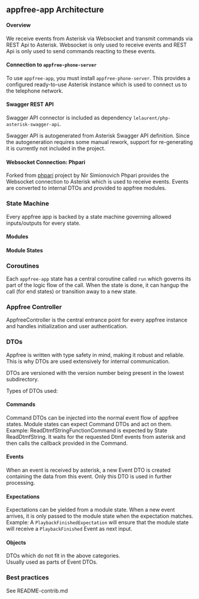
## appfree-app Architecture

#### Overview

We receive events from Asterisk via Websocket and transmit commands via REST Api to Asterisk.
Websocket is only used to receive events and REST Api is only used to send commands reacting to these events.

#### Connection to `appfree-phone-server`

To use `appfree-app`, you must install `appfree-phone-server`. This provides a configured ready-to-use Asterisk instance which is used to connect us to the telephone network.

#### Swagger REST API

Swagger API connector is included as dependency `lelaurent/php-asterisk-swagger-api`.

Swagger API is autogenerated from Asterisk Swagger API definition. Since the autogeneration requires some manual rework, support for re-generating it is currently not included in the project.

#### Websocket Connection: Phpari

Forked from [phpari](https://github.com/greenfieldtech-nirs/phpari) project by Nir Simionovich
Phpari provides the Websocket connection to Asterisk which is used to receive events. 
Events are converted to internal DTOs and provided to appfree modules.

### State Machine

Every appfree app is backed by a state machine governing allowed inputs/outputs for every state.

#### Modules


#### Module States


### Coroutines


Each `appfree-app` state has a central coroutine called `run` which governs its part of the logic flow of the call. When the state is done, it can hangup the call (for end states) or transition away to a new state.

### Appfree Controller

AppfreeController is the central entrance point for every appfree instance and handles initialization and user authentication.

### DTOs

Appfree is written with type safety in mind, making it robust and reliable. This is why DTOs are used extensively for internal communication.

DTOs are versioned with the version number being present in the lowest subdirectory.

Types of DTOs used:




#### Commands

Command DTOs can be injected into the normal event flow of appfree states.
Module states can expect Command DTOs and act on them.  
Example: ReadDtmfStringFunctionCommand is expected by State ReadDtmfString. It waits for the requested Dtmf events from asterisk and then calls the callback provided in the Command.

#### Events

When an event is received by asterisk, a new Event DTO is created containing the data from this event. Only this DTO is used in further processing.

#### Expectations

Expectations can be yielded from a module state. When a new event arrives, it is only passed to the module state when the expectation matches.
Example: A `PlaybackFinishedExpectation` will ensure that the module state will receive a `PlaybackFinished` Event as next input.

#### Objects

DTOs which do not fit in the above categories.  
Usually used as parts of Event DTOs.



### Best practices

See README-contrib.md
